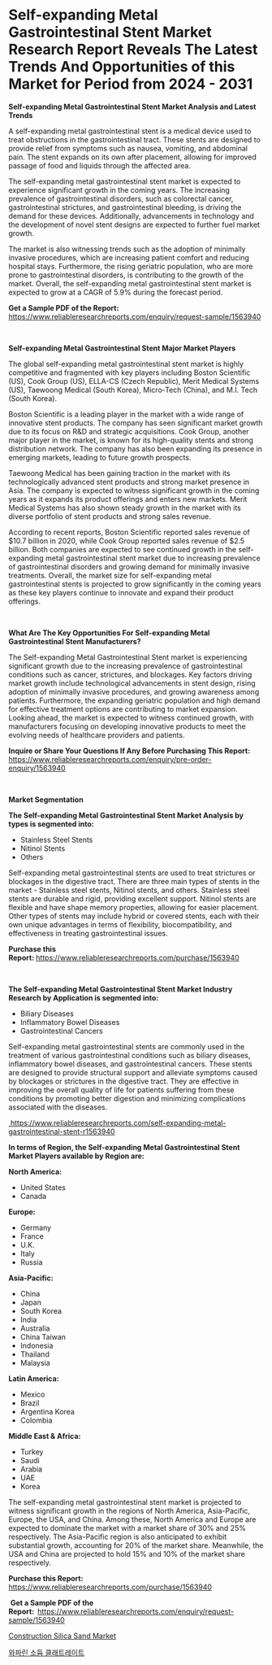 <p><h1>Self-expanding Metal Gastrointestinal Stent Market Research Report Reveals The Latest Trends And Opportunities of this Market for Period from 2024 - 2031</h1></p><p><strong>Self-expanding Metal Gastrointestinal Stent Market Analysis and Latest Trends</strong></p>
<p><p>A self-expanding metal gastrointestinal stent is a medical device used to treat obstructions in the gastrointestinal tract. These stents are designed to provide relief from symptoms such as nausea, vomiting, and abdominal pain. The stent expands on its own after placement, allowing for improved passage of food and liquids through the affected area.</p><p>The self-expanding metal gastrointestinal stent market is expected to experience significant growth in the coming years. The increasing prevalence of gastrointestinal disorders, such as colorectal cancer, gastrointestinal strictures, and gastrointestinal bleeding, is driving the demand for these devices. Additionally, advancements in technology and the development of novel stent designs are expected to further fuel market growth.</p><p>The market is also witnessing trends such as the adoption of minimally invasive procedures, which are increasing patient comfort and reducing hospital stays. Furthermore, the rising geriatric population, who are more prone to gastrointestinal disorders, is contributing to the growth of the market. Overall, the self-expanding metal gastrointestinal stent market is expected to grow at a CAGR of 5.9% during the forecast period.</p></p>
<p><strong>Get a Sample PDF of the Report:&nbsp;</strong> <a href="https://www.reliableresearchreports.com/enquiry/request-sample/1563940">https://www.reliableresearchreports.com/enquiry/request-sample/1563940</a></p>
<p>&nbsp;</p>
<p><strong>Self-expanding Metal Gastrointestinal Stent Major Market Players</strong></p>
<p><p>The global self-expanding metal gastrointestinal stent market is highly competitive and fragmented with key players including Boston Scientific (US), Cook Group (US), ELLA-CS (Czech Republic), Merit Medical Systems (US), Taewoong Medical (South Korea), Micro-Tech (China), and M.I. Tech (South Korea).</p><p>Boston Scientific is a leading player in the market with a wide range of innovative stent products. The company has seen significant market growth due to its focus on R&D and strategic acquisitions. Cook Group, another major player in the market, is known for its high-quality stents and strong distribution network. The company has also been expanding its presence in emerging markets, leading to future growth prospects.</p><p>Taewoong Medical has been gaining traction in the market with its technologically advanced stent products and strong market presence in Asia. The company is expected to witness significant growth in the coming years as it expands its product offerings and enters new markets. Merit Medical Systems has also shown steady growth in the market with its diverse portfolio of stent products and strong sales revenue.</p><p>According to recent reports, Boston Scientific reported sales revenue of $10.7 billion in 2020, while Cook Group reported sales revenue of $2.5 billion. Both companies are expected to see continued growth in the self-expanding metal gastrointestinal stent market due to increasing prevalence of gastrointestinal disorders and growing demand for minimally invasive treatments. Overall, the market size for self-expanding metal gastrointestinal stents is projected to grow significantly in the coming years as these key players continue to innovate and expand their product offerings.</p></p>
<p>&nbsp;</p>
<p><strong>What Are The Key Opportunities For Self-expanding Metal Gastrointestinal Stent Manufacturers?</strong></p>
<p><p>The Self-expanding Metal Gastrointestinal Stent market is experiencing significant growth due to the increasing prevalence of gastrointestinal conditions such as cancer, strictures, and blockages. Key factors driving market growth include technological advancements in stent design, rising adoption of minimally invasive procedures, and growing awareness among patients. Furthermore, the expanding geriatric population and high demand for effective treatment options are contributing to market expansion. Looking ahead, the market is expected to witness continued growth, with manufacturers focusing on developing innovative products to meet the evolving needs of healthcare providers and patients.</p></p>
<p><strong>Inquire or Share Your Questions If Any Before Purchasing This Report:</strong> <a href="https://www.reliableresearchreports.com/enquiry/pre-order-enquiry/1563940">https://www.reliableresearchreports.com/enquiry/pre-order-enquiry/1563940</a></p>
<p>&nbsp;</p>
<p><strong>Market Segmentation</strong></p>
<p><strong>The Self-expanding Metal Gastrointestinal Stent Market Analysis by types is segmented into:</strong></p>
<p><ul><li>Stainless Steel Stents</li><li>Nitinol Stents</li><li>Others</li></ul></p>
<p><p>Self-expanding metal gastrointestinal stents are used to treat strictures or blockages in the digestive tract. There are three main types of stents in the market - Stainless steel stents, Nitinol stents, and others. Stainless steel stents are durable and rigid, providing excellent support. Nitinol stents are flexible and have shape memory properties, allowing for easier placement. Other types of stents may include hybrid or covered stents, each with their own unique advantages in terms of flexibility, biocompatibility, and effectiveness in treating gastrointestinal issues.</p></p>
<p><strong>Purchase this Report:&nbsp;</strong><a href="https://www.reliableresearchreports.com/purchase/1563940">https://www.reliableresearchreports.com/purchase/1563940</a></p>
<p>&nbsp;</p>
<p><strong>The Self-expanding Metal Gastrointestinal Stent Market Industry Research by Application is segmented into:</strong></p>
<p><ul><li>Biliary Diseases</li><li>Inflammatory Bowel Diseases</li><li>Gastrointestinal Cancers</li></ul></p>
<p><p>Self-expanding metal gastrointestinal stents are commonly used in the treatment of various gastrointestinal conditions such as biliary diseases, inflammatory bowel diseases, and gastrointestinal cancers. These stents are designed to provide structural support and alleviate symptoms caused by blockages or strictures in the digestive tract. They are effective in improving the overall quality of life for patients suffering from these conditions by promoting better digestion and minimizing complications associated with the diseases.</p></p>
<p><a href="https://www.reliableresearchreports.com/self-expanding-metal-gastrointestinal-stent-r1563940">&nbsp;https://www.reliableresearchreports.com/self-expanding-metal-gastrointestinal-stent-r1563940</a></p>
<p><strong>In terms of Region, the Self-expanding Metal Gastrointestinal Stent Market Players available by Region are:</strong></p>
<p>
    <p> <strong> North America: </strong>
        <ul>
            <li>United States</li>
            <li>Canada</li>
        </ul>
        </p> 
    <p> <strong> Europe: </strong>
        <ul>
            <li>Germany</li>
            <li>France</li>
            <li>U.K.</li>
            <li>Italy</li>
            <li>Russia</li>
        </ul>
        </p> 
    <p> <strong> Asia-Pacific: </strong>
        <ul>
            <li>China</li>
            <li>Japan</li>
            <li>South Korea</li>
            <li>India</li>
            <li>Australia</li>
            <li>China Taiwan</li>
            <li>Indonesia</li>
            <li>Thailand</li>
            <li>Malaysia</li>
        </ul>
        </p> 
    <p> <strong> Latin America: </strong>
        <ul>
            <li>Mexico</li>
            <li>Brazil</li>
            <li>Argentina Korea</li>
            <li>Colombia</li>
        </ul>
        </p> 
    <p> <strong> Middle East & Africa: </strong>
        <ul>
            <li>Turkey</li>
            <li>Saudi</li>
            <li>Arabia</li>
            <li>UAE</li>
            <li>Korea</li>
        </ul>
    </p>
    </p>
<p><p>The self-expanding metal gastrointestinal stent market is projected to witness significant growth in the regions of North America, Asia-Pacific, Europe, the USA, and China. Among these, North America and Europe are expected to dominate the market with a market share of 30% and 25% respectively. The Asia-Pacific region is also anticipated to exhibit substantial growth, accounting for 20% of the market share. Meanwhile, the USA and China are projected to hold 15% and 10% of the market share respectively.</p></p>
<p><strong>Purchase this Report: </strong><a href="https://www.reliableresearchreports.com/purchase/1563940">https://www.reliableresearchreports.com/purchase/1563940</a></p>
<p>&nbsp;<strong>Get a Sample PDF of the Report:&nbsp;&nbsp;</strong><a href="https://www.reliableresearchreports.com/enquiry/request-sample/1563940">https://www.reliableresearchreports.com/enquiry/request-sample/1563940</a></p>
<p><strong></strong></p>
<p><p><a href="https://sudsy-motorcycle-bbc.notion.site/Construction-Silica-Sand-Market-Comprehensive-Assessment-by-Type-Application-and-Geography-c526aead5303414d8367d401575ce87a">Construction Silica Sand Market</a></p><p><a href="https://github.com/lzrvbyqzftro57/Market-Research-Report-List-2/blob/main/240159146456.md">와파린 소듐 클래트레이트</a></p></p>